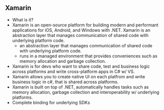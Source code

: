 ## Xamarin

- What is it?
- Xamarin is an open-source platform for building modern and performant applications for iOS, Android, and Windows with .NET. Xamarin is an abstraction layer that manages communication of shared code with underlying platform code. 
   -  an abstraction layer that manages communication of shared code with underlying platform code.
   - runs in a managed environment that provides conveniences such as memory allocation and garbage collection.
- Xamarin is for devs who want to share code, test and business logic across platforms and write cross-platform apps in C# w/ VS.
- Xamarin allows you to create native UI on each platfrom and write business logic in c#, that is shared across platforms.
- Xamarin is built on top of .NET, automatically handles tasks such as memory allocation, garbage collection and interoperability w/ underlying platforms.
- Complete binding for underlying SDKs 